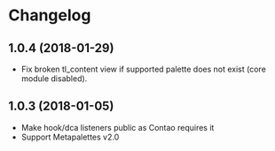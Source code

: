 Changelog
=========

1.0.4 (2018-01-29)
------------------

 - Fix broken tl_content view if supported palette does not exist (core module disabled).

1.0.3 (2018-01-05)
------------------

 - Make hook/dca listeners public as Contao requires it
 - Support Metapalettes v2.0
 
